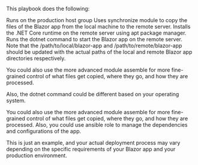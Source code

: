 This playbook does the following:

Runs on the production host group
Uses synchronize module to copy the files of the Blazor app from the local machine to the remote server.
Installs the .NET Core runtime on the remote server using apt package manager.
Runs the dotnet command to start the Blazor app on the remote server.
Note that the /path/to/local/blazor-app and /path/to/remote/blazor-app should be updated with the actual paths of the local and remote Blazor app directories respectively.

You could also use the more advanced module assemble for more fine-grained control of what files get copied, where they go, and how they are processed.

Also, the dotnet command could be different based on your operating system.

You could also use the more advanced module assemble for more fine-grained control of what files get copied, where they go, and how they are processed.
Also, you could use ansible role to manage the dependencies and configurations of the app.

This is just an example, and your actual deployment process may vary depending on the specific requirements of your Blazor app and your production environment.




